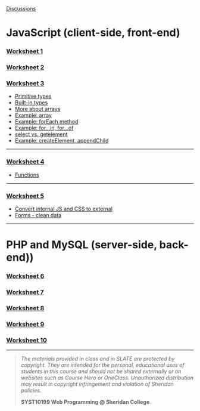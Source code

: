 [Discussions](https://github.com/ebajcar/web10199_worksheets/discussions)

# JavaScript (client-side, front-end)

### [Worksheet 1](syst10199/worksheets/set01.md)

### [Worksheet 2](syst10199/worksheets/set02.md)



### [Worksheet 3](syst10199/worksheets/set03.md)

- [Primitive types](syst10199/set3/primitives.html)
- [Built-in types](syst10199/set3/built_in_types.html)
- [More about arrays](syst10199/set3/more_about_arrays.md)
- [Example: array](syst10199/set3/family_array.html)
- [Example: forEach method](syst10199/set3/forEach2.html)
- [Example: for...in, for...of](syst10199/set3/more_iteration.html)
- [select vs. getelement](syst10199/set3/select_vs_getelement.html)
- [Example: createElement, appendChild](syst10199/set3/select_vs_getelement.html)

---


### [Worksheet 4](syst10199/worksheets/set04.md)

- [Functions](syst10199/set4/functions_mix.html)

---

### [Worksheet 5](syst10199/worksheetsset05.md)

- [Convert internal JS and CSS to external](syst10199/noteworthy/convert_int_to_ext.md)
- [Forms - clean data](syst10199/set5/clean_data.html)

---

# PHP and MySQL (server-side, back-end))



### [Worksheet 6](syst10199/worksheets/set06.md)

### [Worksheet 7](syst10199/worksheets/set07.md)

### [Worksheet 8](syst10199/worksheets/set08.md)

### [Worksheet 9](syst10199/worksheets/set09.md)

### [Worksheet 10](syst10199/worksheets/set10.md)




   
---
> *The materials provided in class and in SLATE are protected by copyright. They are intended for the personal, educational uses of students in this course and should not be shared externally or on websites such as Course Hero or OneClass. Unauthorized distribution may result in copyright infringement and violation of Sheridan policies.*
> 
> **SYST10199 Web Programming @ Sheridan College**


